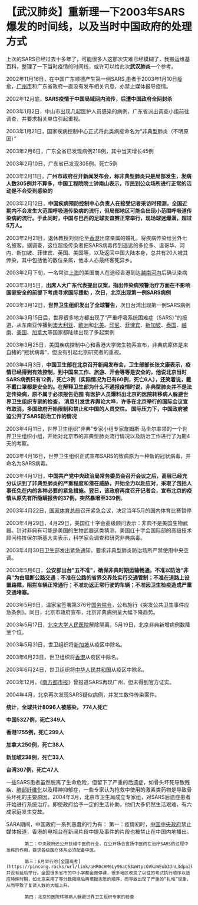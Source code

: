 # 【武汉肺炎】重新理一下2003年SARS爆发的时间线，以及当时中国政府的处理方式

上次的SARS已经过去十多年了，可能很多人这那次灾难已经模糊了，我搬运维基百科，整理了一下当时疫情的时间线，或许可以给此次**武汉肺炎**一个参考。

2002年11月16日，在中国广东顺德产生第一例SARS,患者于2003年1月10日痊愈，[广州市](https://pincong.rocks/url/link/aHR0cHM6Ly96aC53aWtpcGVkaWEub3JnL3dpa2kvJUU1JUJCJUEzJUU1JUI3JTlFJUU1JUI4JTgy)和广东省政府一直没有发布相关讯息，亦禁止媒体报导疫情。


2002年12月底，**SARS疫情于中国局域网内流传，后遭中国政府全网封杀**


2003年1月2日，中山市出现几起医护人员感染的病例，广东省派出调查小组前往调查，并要求相关单位引起重视。


2003年1月21日，国家疾病控制中心正式将此类病疫命名为“非典型肺炎（不明原因）”


2003年2月6日，广东全省已发现病例218例，其中当天增长45例


2003年2月10日，广东省已发现305例，死亡5例


2003年2月11日，**广州市政府召开新闻发布会，称非典型肺炎只是局部发生，发病人数305例并不算多，中国工程院院士钟南山表示，市民到公众场所进行正常的活动是不会受到感染的**


2003年2月12日，**中国疾病预防控制中心负责人在接受记者采访时预测，全国近期内不会发生大范围呼吸道传染病的流行，但局部地区可能会出现小范围呼吸道传染病的流行。于此同时，中国与巴西的足球友谊赛正常举行，现场球迷爆满，超过5万人。**


2003年2月21日，退休教授刘剑伦至[香港](https://pincong.rocks/url/link/aHR0cHM6Ly96aC53aWtpcGVkaWEub3JnL3dpa2kvJUU5JUE2JTk5JUU2JUI4JUFG)出席亲属的婚礼，将疾病传染给另外七名旅客。据调查，这位超级传染者把SARS病毒传到遥远的多伦多、温哥华、河内、新加坡、菲律宾、英国、美国等，以及返回中国大陆本身，总共有20人被其传染，其中包括他的数位亲属，他本人亦最终客死异乡。


2003年2月下旬，一名常驻[上海](https://pincong.rocks/url/link/aHR0cHM6Ly96aC53aWtpcGVkaWEub3JnL3dpa2kvJUU0JUI4JThBJUU2JUI1JUI3)的美国商人在途经香港到达[越南](https://pincong.rocks/url/link/aHR0cHM6Ly96aC53aWtpcGVkaWEub3JnL3dpa2kvJUU4JUI2JThBJUU1JThEJTk3)[河内](https://pincong.rocks/url/link/aHR0cHM6Ly96aC53aWtpcGVkaWEub3JnL3dpa2kvJUU2JUIyJUIzJUU1JTg2JTg1)后确认染病


2003年3月5日，**出席人大广东代表提出议案，指出传染病预警治疗方面在不影响国家安全的前提下考虑寻求国际援助 ，次日，北京出现第一例SARS病例**


2003年3月12日，**世界卫生组织发出了全球警告**，次日台湾出现第一例SARS病例


2003年3月15日后，世界很多地方都出现了“严重呼吸系统困难症（SARS）”的报道，从东南亚传播到[澳大利亚](https://pincong.rocks/url/link/aHR0cHM6Ly96aC53aWtpcGVkaWEub3JnL3dpa2kvJUU2JUJFJUIzJUU1JUE0JUE3JUU1JTg4JUE5JUU0JUJBJTlB)、[欧洲](https://pincong.rocks/url/link/aHR0cHM6Ly96aC53aWtpcGVkaWEub3JnL3dpa2kvJUU2JUFDJUE3JUU2JUI0JUIy)和[北美](https://pincong.rocks/url/link/aHR0cHM6Ly96aC53aWtpcGVkaWEub3JnL3dpa2kvJUU1JThDJTk3JUU3JUJFJThF)。[印尼](https://pincong.rocks/url/link/aHR0cHM6Ly96aC53aWtpcGVkaWEub3JnL3dpa2kvJUU1JThEJUIwJUU1JUIwJUJD)、[菲律宾](https://pincong.rocks/url/link/aHR0cHM6Ly96aC53aWtpcGVkaWEub3JnL3dpa2kvJUU4JThGJUIyJUU1JUJFJThCJUU1JUFFJUJF)、[新加坡](https://pincong.rocks/url/link/aHR0cHM6Ly96aC53aWtpcGVkaWEub3JnL3dpa2kvJUU2JTk2JUIwJUU1JThBJUEwJUU1JTlEJUEx)、[泰国](https://pincong.rocks/url/link/aHR0cHM6Ly96aC53aWtpcGVkaWEub3JnL3dpa2kvJUU2JUIzJUIwJUU1JTlCJUJE)、[越南](https://pincong.rocks/url/link/aHR0cHM6Ly96aC53aWtpcGVkaWEub3JnL3dpa2kvJUU4JUI2JThBJUU1JThEJTk3)、[美国](https://pincong.rocks/url/link/aHR0cHM6Ly96aC53aWtpcGVkaWEub3JnL3dpa2kvJUU3JUJFJThFJUU1JTlCJUJE)、[加拿大](https://pincong.rocks/url/link/aHR0cHM6Ly96aC53aWtpcGVkaWEub3JnL3dpa2kvJUU1JThBJUEwJUU2JThCJUJGJUU1JUE0JUE3)等国家都陆续出现了多起案例


2003年3月25日，美国疾病控制中心和香港大学微生物系宣布，非典病原体是来自猪的“冠状病毒”，但没有引起北京研究者的重视。


2003年4月3日，**中国卫生部在北京召开新闻发布会，卫生部部长张文康表示，疫情已经得到有效控制，到中国来工作、旅游、开会等等是安全的，他说北京当时SARS病例只有12例，死亡3例（实际情况为已有60例，死亡6人），还笑着说，戴不戴口罩都是安全的。在解释卫生部为什么不通报疫情时说，非典型肺炎并不是法定传染病，原不属于必须报告范围**
     **有医护人员爆料出北京的医院转移病人躲避世界卫生组织专家的检查， 消息引发世界舆论大哗，许多在北京举行的国际会议宣布取消，多国政府开始限制和禁止和中国的人员交往。 国际压力下，中国政府被迫公开了SARS防治工作的情况**


2003年4月11日，世界卫生组织“非典”专家小组专家詹姆斯·马圭尔率领的一个世界卫生组织小组，开始对北京市的非典型肺炎流行情况以及防治工作进行了为期4天的考察。


2003年4月16日，世界卫生组织正式宣布SARS的致病原为一种新的冠状病毒，并命名为SARS病毒。


2003年4月17日，**中国共产党中央政治局常务委员会召开会议之后，高层已经充分认识到了非典型肺炎的严重程度和潜在威胁，开始全力以赴应对，采取了包括人事任免在内的各种必要的紧急措施。翌日，该政府再度召开记者会，宣布北京的疫情从原先有所隐瞒报告的37例，突然暴增至339例**。


2003年4月22日，[国家体育总局](https://pincong.rocks/url/link/aHR0cHM6Ly96aC53aWtpcGVkaWEub3JnL3dpa2kvJUU1JTlCJUJEJUU1JUFFJUI2JUU0JUJEJTkzJUU4JTgyJUIyJUU2JTgwJUJCJUU1JUIxJTgw)召开紧急会议，决定当年5月的国内体育比赛暂停


2003年4月29日，4月29日，美国红十字会高级顾问表示：非典不是美国生物武器。针对非典有可能是美国的生物武器这类猜测，美国红十字会国际部的高级技术顾问格拉保尔斯基大夫表示，科学家会调查和研究非典病毒。

2003年4月30日卫生部发出紧急通知，要求非典型肺炎防治场所严禁使用中央空调。


2003年5月6日，**公安部出台"五不准"，确保非典时期运输畅通。不准以防治“非典”为由阻断公路交通；不准在公路的省界交界处实行交通管制；不准在道路上设置路障，阻拦车辆正常通行；不准劝返正常行驶的车辆；不准因卫生检疫造成严重交通堵塞。**


2003年5月9日，温家宝签署第376号[国务院令](https://pincong.rocks/url/link/aHR0cHM6Ly96aC53aWtpcGVkaWEub3JnL3dpa2kvJUU1JTlCJUJEJUU1JThBJUExJUU5JTk5JUEyJUU0JUJCJUE0)，公布施行《突发公共卫生事件应急条例》。同日，北京市政府宣布，北京非典病例呈大幅下降趋势。


2003年5月17日，[北京大学人民医院](https://pincong.rocks/url/link/aHR0cHM6Ly96aC53aWtpcGVkaWEub3JnL3dpa2kvJUU1JThDJTk3JUU0JUJBJUFDJUU1JUE0JUE3JUU1JUFEJUE2JUU0JUJBJUJBJUU2JUIwJTkxJUU1JThDJUJCJUU5JTk5JUEy)解除隔离。5月19日，北京非典新增病例数降至个位。


2003年5月31日，世卫组织将[新加坡](https://pincong.rocks/url/link/aHR0cHM6Ly96aC53aWtpcGVkaWEub3JnL3dpa2kvJUU2JTk2JUIwJUU1JThBJUEwJUU1JTlEJUEx)从疫区中除名。


2003年6月23日，世卫组织将[香港](https://pincong.rocks/url/link/aHR0cHM6Ly96aC53aWtpcGVkaWEub3JnL3dpa2kvJUU5JUE2JTk5JUU2JUI4JUFG)从疫区中除名。


2003年6月24日，世卫组织将[中华人民共和国](https://pincong.rocks/url/link/aHR0cHM6Ly96aC53aWtpcGVkaWEub3JnL3dpa2kvJUU0JUI4JUFEJUU1JThEJThFJUU0JUJBJUJBJUU2JUIwJTkxJUU1JTg1JUIxJUU1JTkyJThDJUU1JTlCJUJE)从疫区中除名。


2003年12月，《[南方都市报](https://pincong.rocks/url/link/aHR0cHM6Ly96aC53aWtpcGVkaWEub3JnL3dpa2kvJUU1JThEJTk3JUU2JTk2JUI5JUU5JTgzJUJEJUU1JUI4JTgyJUU2JThBJUE1)》曾报道SARS再现广州，但未得到官方证实。


2004年4月，北京再次发现SARS疑似病例，并发生数件传染案件。


**统计，全球共计8096人被感染， 774人死亡**

**中国5327例，死亡349人**

**香港1755例，死亡299人**

**加拿大250例，死亡38人**

**新加坡238例，死亡33人**

**台湾307例，死亡47人**


一些SARS患者虽然脱离了生命危险，但留下了严重的后遗症，如骨头坏死导致残疾、[肺部纤维化](https://pincong.rocks/url/link/aHR0cHM6Ly96aC53aWtpcGVkaWEub3JnL3cvaW5kZXgucGhwP3RpdGxlPSVFOCU4MiVCQSVFOSU4MyVBOCVFNyVCQSVBNCVFNyVCQiVCNCVFNSU4QyU5NiZhY3Rpb249ZWRpdCZyZWRsaW5rPTE)以及精神抑郁症，一些专家认为抢救中使用的激素类药物是导致骨头坏死的主要原因。2004年3月，北京市卫生局成立专家组，对SARS后遗症患者开始进行系统治疗。即使政府给予一定的生活补助，他们大多仍然生活艰难，有六成家庭发生变故。

SARA期间，中国政府一系列愚蠢的行为有：
           第一：疫情初时，[中国中央政府](https://pincong.rocks/url/link/aHR0cHM6Ly96aC53aWtpcGVkaWEub3JnL3dpa2kvJUU0JUI4JUFEJUU1JThEJThFJUU0JUJBJUJBJUU2JUIwJTkxJUU1JTg1JUIxJUU1JTkyJThDJUU1JTlCJUJEJUU0JUI4JUFEJUU1JUE0JUFFJUU0JUJBJUJBJUU2JUIwJTkxJUU2JTk0JUJGJUU1JUJBJTlD)禁止媒体报道，香港的电视台在新闻片段中提及事件的片段也被禁止在中国内地播出。
          
           第二：中央政府还公开扶植中医药行业，在公开场合宣扬中医药在治疗SARS的过程中发挥的作用，要求各级医疗体系必须配备中医。
          
           第三：6月举行的[全国高考](https://pincong.rocks/url/link/aHR0cHM6Ly96aC53aWtpcGVkaWEub3JnL3dpa2kvJUU2JTk5JUFFJUU5JTgwJTlBJUU5JUFCJTk4JUU3JUFEJTg5JUU1JUFEJUE2JUU2JUEwJUExJUU2JThCJTlCJUU3JTk0JTlGJUU1JTg1JUE4JUU1JTlCJUJEJUU3JUJCJTlGJUU0JUI4JTgwJUU4JTgwJTgzJUU4JUFGJTk1)并没有延后举行。全国很多省市的中小学都全面停课，很多地区改变了以往的考试执行顺序以适应特殊时期，如北京采用了等分数揭晓后再填报志愿的顺序，而导致出现了严重的“扎堆”现象，从而导致了复读人数的大幅上升。
          
           第四：北京的医院转移病人躲避世界卫生组织专家的检查